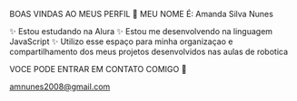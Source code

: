 BOAS VINDAS AO MEUS PERFIL 💖
MEU NOME É: Amanda Silva Nunes

✨ Estou estudando na Alura
✨ Estou me desenvolvendo na linguagem JavaScript
✨ Utilizo esse espaço para minha organizaçao e compartilhamento dos meus projetos desenvolvidos nas aulas de robotica

VOCE PODE ENTRAR EM CONTATO COMIGO 💖

amnunes2008@gmail.com
